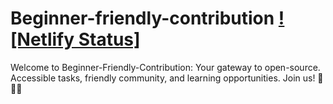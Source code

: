 # Beginner-friendly-contribution [![Netlify Status]](https://app.netlify.com/sites/beginner-friendly-contribution/deploys)
Welcome to Beginner-Friendly-Contribution: Your gateway to open-source. Accessible tasks, friendly community, and learning opportunities. Join us! 🚀🌟🤗
